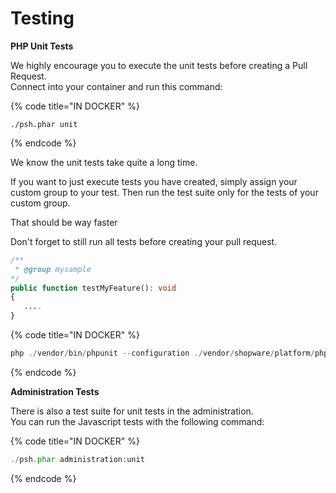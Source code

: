 # Testing

**PHP Unit Tests**

We highly encourage you to execute the unit tests before creating a Pull Request.  
Connect into your container and run this command:

{% code title="IN DOCKER" %}
```text
./psh.phar unit
```
{% endcode %}

We know the unit tests take quite a long time.

If you want to just execute tests you have created, simply assign your custom group to your test. Then run the test suite only for the tests of your custom group.

That should be way faster

Don't forget to still run all tests before creating your pull request.

```php
/**
 * @group mysample
*/
public function testMyFeature(): void
{
   ....
}
```

{% code title="IN DOCKER" %}
```php
php ./vendor/bin/phpunit --configuration ./vendor/shopware/platform/phpunit.xml.dist --group mysample
```
{% endcode %}

**Administration Tests**

There is also a test suite for unit tests in the administration.  
You can run the Javascript tests with the following command:

{% code title="IN DOCKER" %}
```php
./psh.phar administration:unit 
```
{% endcode %}

